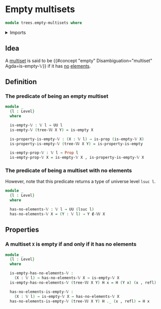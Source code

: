# Empty multisets

```agda
module trees.empty-multisets where
```

<details><summary>Imports</summary>

```agda
open import foundation.dependent-pair-types
open import foundation.empty-types
open import foundation.identity-types
open import foundation.propositions
open import foundation.universe-levels

open import trees.elementhood-relation-w-types
open import trees.multisets
open import trees.w-types
```

</details>

## Idea

A [multiset](trees.multisets.md) is said to be
{{#concept "empty" Disambiguation="multiset" Agda=is-empty-𝕍}} if it has
[no](foundation-core.negation.md)
[elements](trees.elementhood-relation-w-types.md).

## Definition

### The predicate of being an empty multiset

```agda
module _
  {l : Level}
  where

  is-empty-𝕍 : 𝕍 l → UU l
  is-empty-𝕍 (tree-𝕎 X Y) = is-empty X

  is-property-is-empty-𝕍 : (X : 𝕍 l) → is-prop (is-empty-𝕍 X)
  is-property-is-empty-𝕍 (tree-𝕎 X Y) = is-property-is-empty

  is-empty-prop-𝕍 : 𝕍 l → Prop l
  is-empty-prop-𝕍 X = is-empty-𝕍 X , is-property-is-empty-𝕍 X
```

### The predicate of being a multiset with no elements

However, note that this predicate returns a type of universe level `lsuc l`.

```agda
module _
  {l : Level}
  where

  has-no-elements-𝕍 : 𝕍 l → UU (lsuc l)
  has-no-elements-𝕍 X = (Y : 𝕍 l) → Y ∉-𝕎 X
```

## Properties

### A multiset `X` is empty if and only if it has no elements

```agda
module _
  {l : Level}
  where

  is-empty-has-no-elements-𝕍 :
    (X : 𝕍 l) → has-no-elements-𝕍 X → is-empty-𝕍 X
  is-empty-has-no-elements-𝕍 (tree-𝕎 X Y) H x = H (Y x) (x , refl)

  has-no-elements-is-empty-𝕍 :
    (X : 𝕍 l) → is-empty-𝕍 X → has-no-elements-𝕍 X
  has-no-elements-is-empty-𝕍 (tree-𝕎 X Y) H ._ (x , refl) = H x
```

